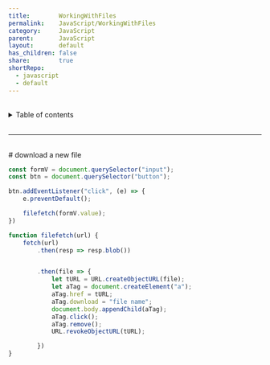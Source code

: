 ```yaml
---
title:        WorkingWithFiles
permalink:    JavaScript/WorkingWithFiles
category:     JavaScript
parent:       JavaScript
layout:       default
has_children: false
share:        true
shortRepo:
  - javascript
  - default            
---
```



<br/>            

<details markdown="block">                  
<summary>                  
Table of contents                  
</summary>                  
{: .text-delta }                  
1. TOC                  
{:toc}                  
</details>                  

<br/>                  

***                  

<br/>  
# download a new file  

```javascript  
const formV = document.querySelector("input");
const btn = document.querySelector("button");

btn.addEventListener("click", (e) => {
    e.preventDefault();

    filefetch(formV.value);
})

function filefetch(url) {
    fetch(url)
        .then(resp => resp.blob())


        .then(file => {
            let tURL = URL.createObjectURL(file);
            let aTag = document.createElement("a");
            aTag.href = tURL;
            aTag.download = "file name";
            document.body.appendChild(aTag);
            aTag.click();
            aTag.remove();
            URL.revokeObjectURL(tURL);

        })
}

```